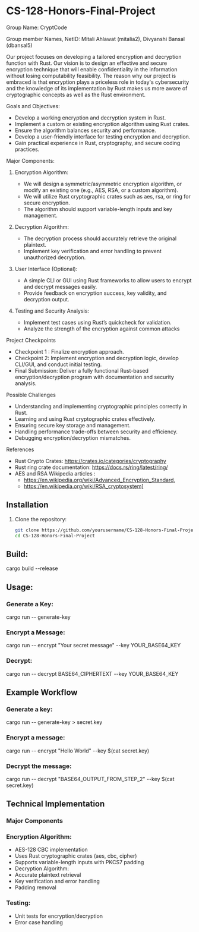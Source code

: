 # CS-128-Honors-Final-Project

Group Name: CryptCode

Group member Names, NetID: Mitali Ahlawat (mitalia2), Divyanshi Bansal (dbansal5)

Our project focuses on developing a tailored encryption and decryption function with Rust. Our
vision is to design an effective and secure encryption technique that will enable confidentiality in
the information without losing computability feasibility. The reason why our project is embraced
is that encryption plays a priceless role in today's cybersecurity and the knowledge of its
implementation by Rust makes us more aware of cryptographic concepts as well as the Rust
environment.

Goals and Objectives:
- Develop a working encryption and decryption system in Rust.
- Implement a custom or existing encryption algorithm using Rust crates.
- Ensure the algorithm balances security and performance.
- Develop a user-friendly interface for testing encryption and decryption.
- Gain practical experience in Rust, cryptography, and secure coding practices.

Major Components:

  1. Encryption Algorithm:
     - We will design a symmetric/asymmetric encryption algorithm, or modify an existing one (e.g., AES, RSA, or a custom algorithm).
     - We will utilize Rust cryptographic crates such as aes, rsa, or ring for secure encryption.
     - The algorithm should support variable-length inputs and key management.

  3. Decryption Algorithm:
     - The decryption process should accurately retrieve the original plaintext.
     - Implement key verification and error handling to prevent unauthorized decryption.

  5. User Interface (Optional):
     - A simple CLI or GUI using Rust frameworks to allow users to encrypt and decrypt messages easily.
     -  Provide feedback on encryption success, key validity, and decryption output.

  7. Testing and Security Analysis:
     - Implement test cases using Rust’s quickcheck for validation.
     - Analyze the strength of the encryption against common attacks

Project Checkpoints
- Checkpoint 1 : Finalize encryption approach.
- Checkpoint 2: Implement encryption and decryption logic, develop CLI/GUI, and conduct initial testing.
- Final Submission: Deliver a fully functional Rust-based encryption/decryption program with documentation and security analysis.

Possible Challenges
- Understanding and implementing cryptographic principles correctly in Rust.
- Learning and using Rust cryptographic crates effectively.
- Ensuring secure key storage and management.
- Handling performance trade-offs between security and efficiency.
- Debugging encryption/decryption mismatches.

References
- Rust Crypto Crates: https://crates.io/categories/cryptography
- Rust ring crate documentation: https://docs.rs/ring/latest/ring/
- AES and RSA Wikipedia articles :
  - https://en.wikipedia.org/wiki/Advanced_Encryption_Standard,
  - https://en.wikipedia.org/wiki/RSA_cryptosystem]


## Installation

1. Clone the repository:
   ```bash
   git clone https://github.com/yourusername/CS-128-Honors-Final-Project.git
   cd CS-128-Honors-Final-Project

## Build: 
cargo build --release

## Usage:
### Generate a Key:

cargo run -- generate-key

### Encrypt a Message:

cargo run -- encrypt "Your secret message" --key YOUR_BASE64_KEY

### Decrypt:
cargo run -- decrypt BASE64_CIPHERTEXT --key YOUR_BASE64_KEY

## Example Workflow
### Generate a key:

cargo run -- generate-key > secret.key
### Encrypt a message:

cargo run -- encrypt "Hello World" --key $(cat secret.key)
### Decrypt the message:

cargo run -- decrypt "BASE64_OUTPUT_FROM_STEP_2" --key $(cat secret.key)

## Technical Implementation
### Major Components
### Encryption Algorithm:

- AES-128 CBC implementation
- Uses Rust cryptographic crates (aes, cbc, cipher)
- Supports variable-length inputs with PKCS7 padding
- Decryption Algorithm:
- Accurate plaintext retrieval
- Key verification and error handling
- Padding removal

### Testing:
- Unit tests for encryption/decryption
- Error case handling





